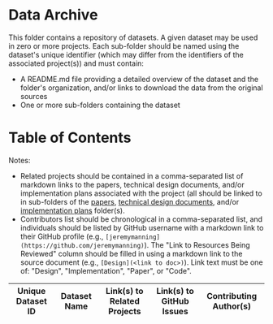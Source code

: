 # Data Archive

This folder contains a repository of datasets. A given dataset may be used in zero or more projects. Each sub-folder should be named using the dataset's unique identifier (which may differ from the identifiers of the associated project(s)) and must contain:
  - A README.md file providing a detailed overview of the dataset and the folder's organization, and/or links to download the data from the original sources
  - One or more sub-folders containing the dataset

# Table of Contents

Notes:
  - Related projects should be contained in a comma-separated list of markdown links to the papers, technical design documents, and/or implementation plans associated with the project (all should be linked to in sub-folders of the [papers](https://github.com/ContextLab/llmXive/tree/main/papers), [technical design documents](https://github.com/ContextLab/llmXive/tree/main/technical_design_documents), and/or [implementation plans](https://github.com/ContextLab/llmXive/tree/main/implementation_plans) folder(s).
  - Contributors list should be chronological in a comma-separated list, and individuals should be listed by GitHub username with a markdown link to their GitHub profile (e.g., `[jeremymanning](https://github.com/jeremymanning)`). The "Link to Resources Being Reviewed" column should be filled in using a markdown link to the source document (e.g., `[Design](<link to doc>)`). Link text must be one of: "Design", "Implementation", "Paper", or "Code".

| Unique Dataset ID | Dataset Name | Link(s) to Related Projects | Link(s) to GitHub Issues | Contributing Author(s) |
|-------------------|--------------|-----------------------------|--------------------------|------------------------|
